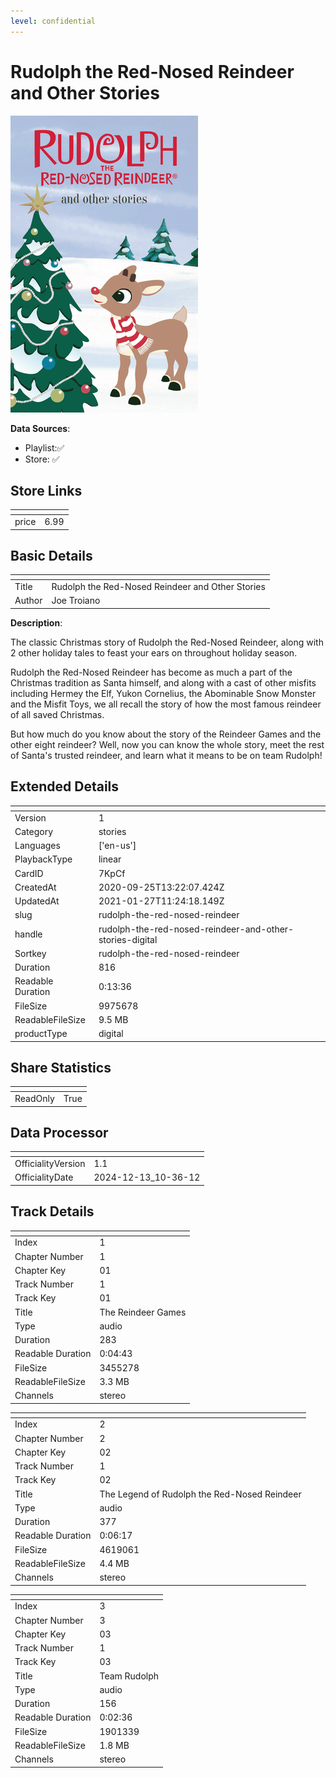 ```yaml
---
level: confidential
---
```

# Rudolph the Red-Nosed Reindeer and Other Stories

![card_[7KpCf].png](../../img/cards/card_[7KpCf].png)

**Data Sources**: 

- Playlist:✅
- Store: ✅


## Store Links

| <!-- --> | <!-- --> |
| - | - |
| price | 6.99 |


## Basic Details

| <!-- --> | <!-- --> |
| - | - |
| Title | Rudolph the Red-Nosed Reindeer and Other Stories |
| Author | Joe Troiano |

**Description**:

The classic Christmas story of Rudolph the Red-Nosed Reindeer, along with 2 other holiday tales to feast your ears on throughout holiday season. 

Rudolph the Red-Nosed Reindeer has become as much a part of the Christmas tradition as Santa himself, and along with a cast of other misfits including Hermey the Elf, Yukon Cornelius, the Abominable Snow Monster and the Misfit Toys, we all recall the story of how the most famous reindeer of all saved Christmas. 

But how much do you know about the story of the Reindeer Games and the other eight reindeer? Well, now you can know the whole story, meet the rest of Santa's trusted reindeer, and learn what it means to be on team Rudolph!


## Extended Details

| <!-- --> | <!-- --> |
| - | - |
| Version | 1 |
| Category | stories |
| Languages | ['en-us'] |
| PlaybackType | linear |
| CardID | 7KpCf |
| CreatedAt | 2020-09-25T13:22:07.424Z |
| UpdatedAt | 2021-01-27T11:24:18.149Z |
| slug | rudolph-the-red-nosed-reindeer |
| handle | rudolph-the-red-nosed-reindeer-and-other-stories-digital |
| Sortkey | rudolph-the-red-nosed-reindeer |
| Duration | 816 |
| Readable Duration | 0:13:36 |
| FileSize | 9975678 |
| ReadableFileSize | 9.5 MB |
| productType | digital |


## Share Statistics

| <!-- --> | <!-- --> |
| - | - |
| ReadOnly | True |


## Data Processor

| <!-- --> | <!-- --> |
| - | - |
| OfficialityVersion | 1.1
| OfficialityDate | 2024-12-13_10-36-12


## Track Details

| <!-- --> | <!-- --> |
| - | - |
| Index | 1 |
| Chapter Number | 1 |
| Chapter Key | 01 |
| Track Number | 1 |
| Track Key | 01 |
| Title | The Reindeer Games |
| Type | audio |
| Duration | 283 |
| Readable Duration | 0:04:43 |
| FileSize | 3455278 |
| ReadableFileSize | 3.3 MB |
| Channels | stereo |

| <!-- --> | <!-- --> |
| - | - |
| Index | 2 |
| Chapter Number | 2 |
| Chapter Key | 02 |
| Track Number | 1 |
| Track Key | 02 |
| Title | The Legend of Rudolph the Red-Nosed Reindeer |
| Type | audio |
| Duration | 377 |
| Readable Duration | 0:06:17 |
| FileSize | 4619061 |
| ReadableFileSize | 4.4 MB |
| Channels | stereo |

| <!-- --> | <!-- --> |
| - | - |
| Index | 3 |
| Chapter Number | 3 |
| Chapter Key | 03 |
| Track Number | 1 |
| Track Key | 03 |
| Title | Team Rudolph |
| Type | audio |
| Duration | 156 |
| Readable Duration | 0:02:36 |
| FileSize | 1901339 |
| ReadableFileSize | 1.8 MB |
| Channels | stereo |

